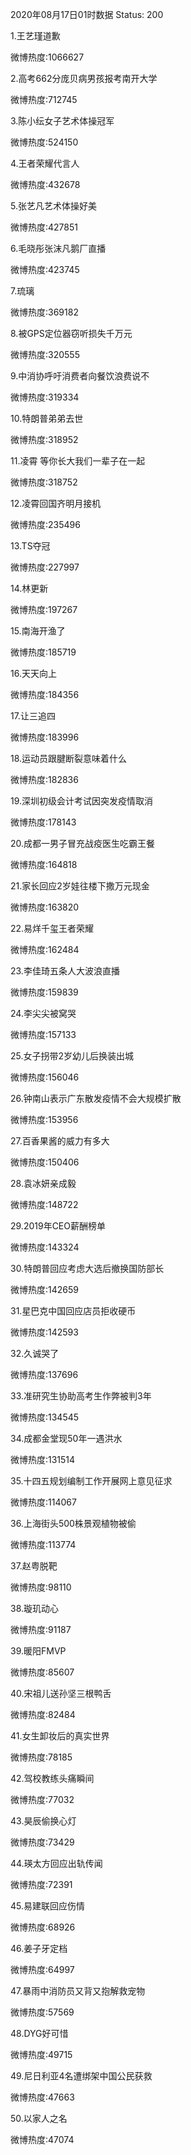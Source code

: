 2020年08月17日01时数据
Status: 200

1.王艺瑾道歉

微博热度:1066627

2.高考662分庞贝病男孩报考南开大学

微博热度:712745

3.陈小纭女子艺术体操冠军

微博热度:524150

4.王者荣耀代言人

微博热度:432678

5.张艺凡艺术体操好美

微博热度:427851

6.毛晓彤张沫凡鹅厂直播

微博热度:423745

7.琉璃

微博热度:369182

8.被GPS定位器窃听损失千万元

微博热度:320555

9.中消协呼吁消费者向餐饮浪费说不

微博热度:319334

10.特朗普弟弟去世

微博热度:318952

11.凌霄 等你长大我们一辈子在一起

微博热度:318752

12.凌霄回国齐明月接机

微博热度:235496

13.TS夺冠

微博热度:227997

14.林更新

微博热度:197267

15.南海开渔了

微博热度:185719

16.天天向上

微博热度:184356

17.让三追四

微博热度:183996

18.运动员跟腱断裂意味着什么

微博热度:182836

19.深圳初级会计考试因突发疫情取消

微博热度:178143

20.成都一男子冒充战疫医生吃霸王餐

微博热度:164818

21.家长回应2岁娃往楼下撒万元现金

微博热度:163820

22.易烊千玺王者荣耀

微博热度:162484

23.李佳琦五条人大波浪直播

微博热度:159839

24.李尖尖被窝哭

微博热度:157133

25.女子拐带2岁幼儿后换装出城

微博热度:156046

26.钟南山表示广东散发疫情不会大规模扩散

微博热度:153956

27.百香果酱的威力有多大

微博热度:150406

28.袁冰妍亲成毅

微博热度:148722

29.2019年CEO薪酬榜单

微博热度:143324

30.特朗普回应考虑大选后撤换国防部长

微博热度:142659

31.星巴克中国回应店员拒收硬币

微博热度:142593

32.久诚哭了

微博热度:137696

33.准研究生协助高考生作弊被判3年

微博热度:134545

34.成都金堂现50年一遇洪水

微博热度:131514

35.十四五规划编制工作开展网上意见征求

微博热度:114067

36.上海街头500株景观植物被偷

微博热度:113774

37.赵粤脱靶

微博热度:98110

38.璇玑动心

微博热度:91187

39.暖阳FMVP

微博热度:85607

40.宋祖儿送孙坚三根鸭舌

微博热度:82484

41.女生卸妆后的真实世界

微博热度:78185

42.驾校教练头痛瞬间

微博热度:77032

43.昊辰偷换心灯

微博热度:73429

44.瑛太方回应出轨传闻

微博热度:72391

45.易建联回应伤情

微博热度:68926

46.姜子牙定档

微博热度:64997

47.暴雨中消防员又背又抱解救宠物

微博热度:57569

48.DYG好可惜

微博热度:49715

49.尼日利亚4名遭绑架中国公民获救

微博热度:47663

50.以家人之名

微博热度:47074

